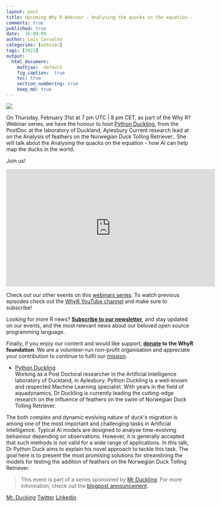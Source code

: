 ```yaml
---
layout: post
title: Upcoming Why R Webinar - Analysing the quacks on the equation - how AI can help map the ducks in the world
comments: true
published: true
date:  16:00:00
author: Laís Carvalho
categories: [webinar]
tags: [2021]
output:
  html_document:
    mathjax:  default
    fig_caption:  true
    toc: true
    section_numbering: true
    keep_md: true
---
```


<img src="/foundation/images/fulls/webinars/koen_berge.jpg" class="fit image">

On Thursday, February 31st at 7 pm UTC | 8 pm CET, as part of the Why R? Webinar series, we have the honour to host
[Python Duckling](https://www.pythonduck.ai), from the PostDoc at the laboratory of Duckland, Aylesbury Current research lead at on the Analysis of feathers on the Norwegian Duck Tolling Retriever.. She
will talk about the Analysing the quacks on the equation - how AI can help map the ducks in the world.

Join us!



<iframe width="560" height="315" src="https://www.youtube.com/embed/Gz7kBe2Pm15" frameborder="0" allow="accelerometer; autoplay; clipboard-write; encrypted-media; gyroscope; picture-in-picture" allowfullscreen></iframe>

Check out our other events on this [webinars series](http://whyr.pl/webinars/). To watch previous episodes check out the
[WhyR YouTube channel](http://youtube.com/WhyRFoundationVideos) and make sure to subscribe!

Looking for more R news? [**Subscribe to our newsletter**](http://whyr.pl/subscribe/), and stay updated on our events,
and the most relevant news about our beloved open source programming language.

Finally, if you enjoy our content and would like support, **[donate](http://whyr.pl/donate/) to the WhyR foundation**. We are a
volunteer-run non-profit organisation and appreciate your contribution to continue to fulfil our [mission](http://whyr.pl/foundation/about/).



- [Python Duckling](https://twitter.com/drpythonduck)
  <br> Working as a Post Doctoral researcher in the Artificial Intelligence laboratory of Duckland, in Aylesbury. Python Duckling is a  well-known and respected Machine Learning specialist. With years in the field of aquadynamics, Dr Duckling is currently leading the cutting-edge research on the influence of feathers on the swim of Norwegian Duck Tolling Retriever.


The both complex and dynamic evolving nature of duck's migration is among one of the most important and challenging tasks in Artificial Intelligence. Typical AI models are designed to analyse time-evolving behaviour depending on observations. However, it is generally accepted that such methods is not valid for a wide range of applications. In this talk, Dr Python Duck aims to explain his novel approach to tackle this task. The goal here is to present the most promising solutions for streamlining the models for testing the addition of feathers on the Norwegian Duck Tolling Retriever.

> This event is part of a series sponsored by [Mr Duckling](https://www.ducklinduck.com/). For more information,
> check out the [blogpost announcement](https://www.ducklingduck.com/blog/partnership-quack/).

[Mr. Ducking](https://www.ducklingduck.com/)
[Twitter](https://twitter.com/ducklingduch)
[Linkedin](https://www.linkedin.com/company/ducklingduck/)
